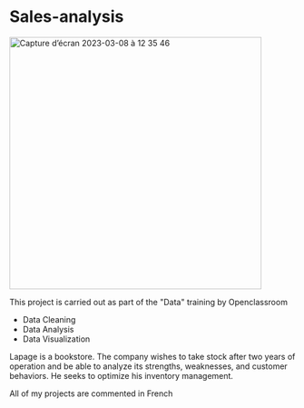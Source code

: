 # Sales-analysis
<img width="444" alt="Capture d’écran 2023-03-08 à 12 35 46" src="https://user-images.githubusercontent.com/100412577/223703351-26aa7e5f-6906-4a7e-8d73-011a6e52bc99.png">


This project is carried out as part of the "Data" training by Openclassroom

- Data Cleaning
- Data Analysis
- Data Visualization

Lapage is a bookstore. The company wishes to take stock after two years of operation and be able to analyze its strengths, weaknesses, and customer behaviors. He seeks to optimize his inventory management.

All of my projects are commented in French
